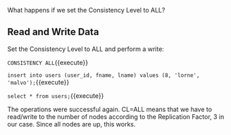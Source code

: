 What happens if we set the Consistency Level to ALL?

## Read and Write Data 


Set the Consistency Level to ALL and perform a write:

`CONSISTENCY ALL`{{execute}} 

`insert into users (user_id, fname, lname) values (8, 'lorne', 'malvo');`{{execute}} 

`select * from users;`{{execute}}

The operations were successful again. CL=ALL means that we have to read/write to the number of nodes according to the Replication Factor, 3 in our case. Since all nodes are up, this works. 

